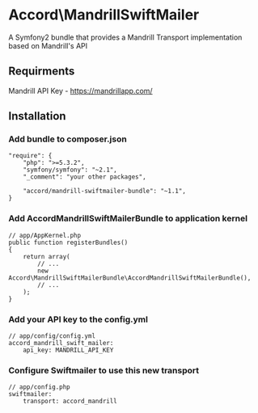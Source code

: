# Accord\MandrillSwiftMailer

A Symfony2 bundle that provides a Mandrill Transport implementation based on Mandrill's API

## Requirments

Mandrill API Key - https://mandrillapp.com/

## Installation

### Add bundle to composer.json

    "require": {
        "php": ">=5.3.2",
        "symfony/symfony": "~2.1",
        "_comment": "your other packages",
    
        "accord/mandrill-swiftmailer-bundle": "~1.1",
    }

### Add AccordMandrillSwiftMailerBundle to application kernel

    // app/AppKernel.php
    public function registerBundles()
    {
        return array(
            // ...
            new Accord\MandrillSwiftMailerBundle\AccordMandrillSwiftMailerBundle(),
            // ...
        );
    }

### Add your API key to the config.yml

    // app/config/config.yml
    accord_mandrill_swift_mailer:
        api_key: MANDRILL_API_KEY

### Configure Swiftmailer to use this new transport 

    // app/config.php
    swiftmailer:
        transport: accord_mandrill
